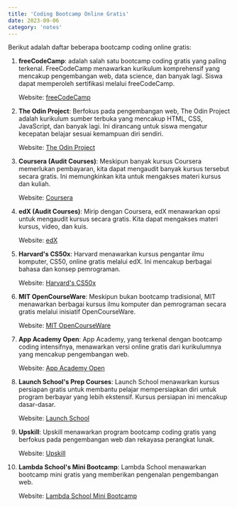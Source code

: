 ```yaml
---
title: 'Coding Bootcamp Online Gratis'
date: 2023-09-06
category: 'notes'
---
```


Berikut adalah daftar beberapa bootcamp coding online gratis:

1. **freeCodeCamp**: adalah salah satu bootcamp coding gratis yang paling terkenal. FreeCodeCamp menawarkan kurikulum komprehensif yang mencakup pengembangan web, data science, dan banyak lagi. Siswa dapat memperoleh sertifikasi melalui freeCodeCamp.

   Website: [freeCodeCamp](https://www.freecodecamp.org/)

2. **The Odin Project**: Berfokus pada pengembangan web, The Odin Project adalah kurikulum sumber terbuka yang mencakup HTML, CSS, JavaScript, dan banyak lagi. Ini dirancang untuk siswa mengatur kecepatan belajar sesuai kemampuan diri sendiri.

   Website: [The Odin Project](https://www.theodinproject.com/)

3. **Coursera (Audit Courses)**: Meskipun banyak kursus Coursera memerlukan pembayaran, kita dapat mengaudit banyak kursus tersebut secara gratis. Ini memungkinkan kita untuk mengakses materi kursus dan kuliah.

   Website: [Coursera](https://www.coursera.org/)

4. **edX (Audit Courses)**: Mirip dengan Coursera, edX menawarkan opsi untuk mengaudit kursus secara gratis. Kita dapat mengakses materi kursus, video, dan kuis.

   Website: [edX](https://www.edx.org/)

5. **Harvard's CS50x**: Harvard menawarkan kursus pengantar ilmu komputer, CS50, online gratis melalui edX. Ini mencakup berbagai bahasa dan konsep pemrograman.

   Website: [Harvard's CS50x](https://cs50.harvard.edu/)

6. **MIT OpenCourseWare**: Meskipun bukan bootcamp tradisional, MIT menawarkan berbagai kursus ilmu komputer dan pemrograman secara gratis melalui inisiatif OpenCourseWare.

   Website: [MIT OpenCourseWare](https://ocw.mit.edu/)

7. **App Academy Open**: App Academy, yang terkenal dengan bootcamp coding intensifnya, menawarkan versi online gratis dari kurikulumnya yang mencakup pengembangan web.

   Website: [App Academy Open](https://open.appacademy.io/)

8. **Launch School's Prep Courses**: Launch School menawarkan kursus persiapan gratis untuk membantu pelajar mempersiapkan diri untuk program berbayar yang lebih ekstensif. Kursus persiapan ini mencakup dasar-dasar.

   Website: [Launch School](https://launchschool.com/)

9. **Upskill**: Upskill menawarkan program bootcamp coding gratis yang berfokus pada pengembangan web dan rekayasa perangkat lunak.

   Website: [Upskill](https://upskillcourses.com/)

10. **Lambda School's Mini Bootcamp**: Lambda School menawarkan bootcamp mini gratis yang memberikan pengenalan pengembangan web.

    Website: [Lambda School Mini Bootcamp](https://lambdaschool.com/mini-bootcamp)